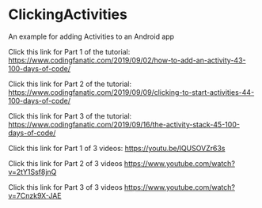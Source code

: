 # ClickingActivities
An example for adding Activities to an Android app

Click this link for Part 1 of the tutorial: https://www.codingfanatic.com/2019/09/02/how-to-add-an-activity-43-100-days-of-code/

Click this link for Part 2 of the tutorial: https://www.codingfanatic.com/2019/09/09/clicking-to-start-activities-44-100-days-of-code/

Click this link for Part 3 of the tutorial: https://www.codingfanatic.com/2019/09/16/the-activity-stack-45-100-days-of-code/

Click this link for Part 1 of 3 videos: https://youtu.be/lQUSOVZr63s

Click this link for Part 2 of 3 videos https://www.youtube.com/watch?v=2tY1Ssf8jnQ

Click this link for Part 3 of 3 videos https://www.youtube.com/watch?v=7Cnzk9X-JAE
